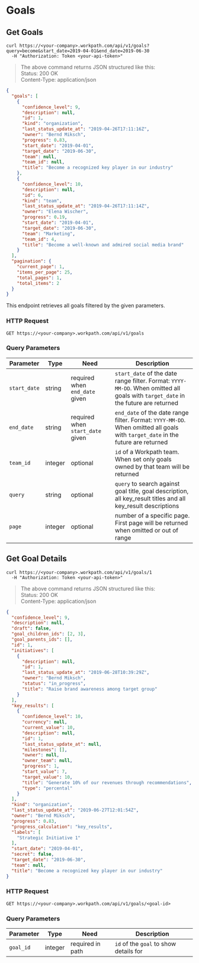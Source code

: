 # Goals

## Get Goals

```shell
curl https://<your-company>.workpath.com/api/v1/goals?query=become&start_date=2019-04-01&end_date=2019-06-30
  -H "Authorization: Token <your-api-token>"
```

> The above command returns JSON structured like this:<br>Status: 200 OK<br>Content-Type: application/json

```json
{
  "goals": [
    {
      "confidence_level": 9,
      "description": null,
      "id": 1,
      "kind": "organization",
      "last_status_update_at": "2019-04-26T17:11:16Z",
      "owner": "Bernd Miksch",
      "progress": 0.83,
      "start_date": "2019-04-01",
      "target_date": "2019-06-30",
      "team": null,
      "team_id": null,
      "title": "Become a recognized key player in our industry"
    },
    {
      "confidence_level": 10,
      "description": null,
      "id": 6,
      "kind": "team",
      "last_status_update_at": "2019-04-26T17:11:14Z",
      "owner": "Elena Wischer",
      "progress": 0.19,
      "start_date": "2019-04-01",
      "target_date": "2019-06-30",
      "team": "Marketing",
      "team_id": 4,
      "title": "Become a well-known and admired social media brand"
    }
  ],
  "pagination": {
    "current_page": 1,
    "items_per_page": 25,
    "total_pages": 1,
    "total_items": 2
  }
}
```

This endpoint retrieves all goals filtered by the given parameters.

### HTTP Request

`GET https://<your-company>.workpath.com/api/v1/goals`

### Query Parameters

| Parameter | Type | Need | Description |
|-----------|------|------|-------------|
| `start_date` | string | required when `end_date` given | `start_date` of the date range filter. Format: `YYYY-MM-DD`. When omitted all goals with `target_date` in the future are returned |
| `end_date` | string | required when `start_date` given | `end_date` of the date range filter. Format: `YYYY-MM-DD`. When omitted all goals with `target_date` in the future are returned |
| `team_id` | integer | optional | `id` of a Workpath team. When set only goals owned by that team will be returned |
| `query` | string | optional | `query` to search against goal title, goal description, all key_result titles and all key_result descriptions |
| `page` | integer | optional | number of a specific page. First page will be returned when omitted or out of range |

## Get Goal Details

```shell
curl https://<your-company>.workpath.com/api/v1/goals/1
  -H "Authorization: Token <your-api-token>"
```

> The above command returns JSON structured like this:<br>Status: 200 OK<br>Content-Type: application/json

```json
{
  "confidence_level": 9,
  "description": null,
  "draft": false,
  "goal_children_ids": [2, 3],
  "goal_parents_ids": [],
  "id": 1,
  "initiatives": [
    {
      "description": null,
      "id": 1,
      "last_status_update_at": "2019-06-28T10:39:29Z",
      "owner": "Bernd Miksch",
      "status": "in_progress",
      "title": "Raise brand awareness among target group"
    }
  ],
  "key_results": [
    {
      "confidence_level": 10,
      "currency": null,
      "current_value": 10,
      "description": null,
      "id": 1,
      "last_status_update_at": null,
      "milestones": [],
      "owner": null,
      "owner_team": null,
      "progress": 1,
      "start_value": 7,
      "target_value": 10,
      "title": "Generate 10% of our revenues through recommendations",
      "type": "percental"
    }
  ],
  "kind": "organization",
  "last_status_update_at": "2019-06-27T12:01:54Z",
  "owner": "Bernd Miksch",
  "progress": 0.83,
  "progress_calculation": "key_results",
  "labels": [
    "Strategic Initiative 1"
  ],
  "start_date": "2019-04-01",
  "secret": false,
  "target_date": "2019-06-30",
  "team": null,
  "title": "Become a recognized key player in our industry"
}
```

### HTTP Request

`GET https://<your-company>.workpath.com/api/v1/goals/<goal-id>`

### Query Parameters

| Parameter | Type | Need | Description |
|-----------|------|------|-------------|
| `goal_id` | integer | required in path | `id` of the `goal` to show details for |

